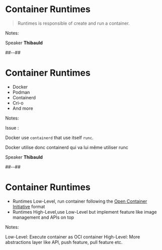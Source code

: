 <!-- .slide: -->

# Container Runtimes 

> Runtimes is responsible of create and run a container.

Notes: 

Speaker **Thibauld**

##--##

<!-- .slide: -->

# Container Runtimes 

* Docker
* Podman
* Containerd
* Cri-o
* And more

<!-- .element: class="list-fragment" -->

Notes: 

Issue : 

Docker use `containerd` that use itself `runc`.

Docker utilise donc containerd qui va lui même utiliser runc

Speaker **Thibauld**

##--## 

<!-- .slide: -->

# Container Runtimes 

* Runtimes Low-Level, run container following the [Open Container Initiative](https://opencontainers.org/) format
* Runtimes High-Level,use Low-Level but implement feature like image management and APIs on top

Notes: 

Low-Level: Execute container as OCI container
High-Level: More abstractions layer like API, push feature, pull feature etc.